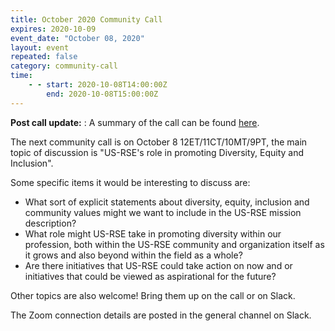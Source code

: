 ```yaml
---
title: October 2020 Community Call
expires: 2020-10-09
event_date: "October 08, 2020"
layout: event
repeated: false
category: community-call
time:
    - - start: 2020-10-08T14:00:00Z
        end: 2020-10-08T15:00:00Z
---
```

**Post call update:** : A summary of the call can be found [here](https://us-rse.org/2020-10-13-community-call-dei/).

The next community call is on October 8 12ET/11CT/10MT/9PT, the main topic of discussion is "US-RSE's role in promoting Diversity, Equity and Inclusion". 

Some specific items it would be interesting to discuss are:
  - What sort of explicit statements about diversity, equity, inclusion and community values might we want to include in the US-RSE mission description?
  - What role might US-RSE take in promoting diversity within our profession, both within the US-RSE community and organization itself as it grows and also beyond within the field as a whole?
  - Are there initiatives that US-RSE could take action on now and or initiatives that could be viewed as aspirational for the future?

Other topics are also welcome!  Bring them up on the call or on Slack.

The Zoom connection details are posted in the general channel on Slack.
